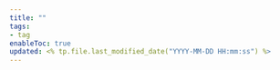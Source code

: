 ```yaml
---
title: ""
tags:
- tag
enableToc: true
updated: <% tp.file.last_modified_date("YYYY-MM-DD HH:mm:ss") %>
---
```

